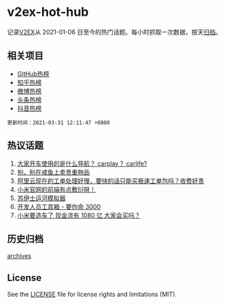 # v2ex-hot-hub

 记录[V2EX](https://www.v2ex.com/)从 2021-01-06 日至今的热门话题。每小时抓取一次数据，按天[归档](archives)。
 
 ## 相关项目

- [GitHub热榜](https://github.com/snaildev/github-hot-hub)
- [知乎热榜](https://github.com/snaildev/zhihu-hot-hub)
- [微博热榜](https://github.com/snaildev/weibo-hot-hub)
- [头条热榜](https://github.com/snaildev/toutiao-hot-hub)
- [抖音热榜](https://github.com/snaildev/douyin-hot-hub)


 `更新时间：2021-03-31 12:11:47 +0800`

## 热议话题

1. [大家开车使用的是什么导航？ carplay？ carlife?](https://www.v2ex.com/t/766561)
1. [别，别在咸鱼上卖贵重物品](https://www.v2ex.com/t/766619)
1. [阿里云现在的工单处理好慢，要快的话只能买极速工单包吗？收费好贵](https://www.v2ex.com/t/766527)
1. [小米官网的前端有点敷衍呀！](https://www.v2ex.com/t/766683)
1. [苏伊士运河模拟器](https://www.v2ex.com/t/766518)
1. [开发人员工具箱 - 要你命 3000](https://www.v2ex.com/t/766507)
1. [小米要造车了 现金流有 1080 亿 大家会买吗？](https://www.v2ex.com/t/766653)

## 历史归档

[archives](archives)

## License

See the [LICENSE](LICENSE) file for license rights and limitations (MIT).
